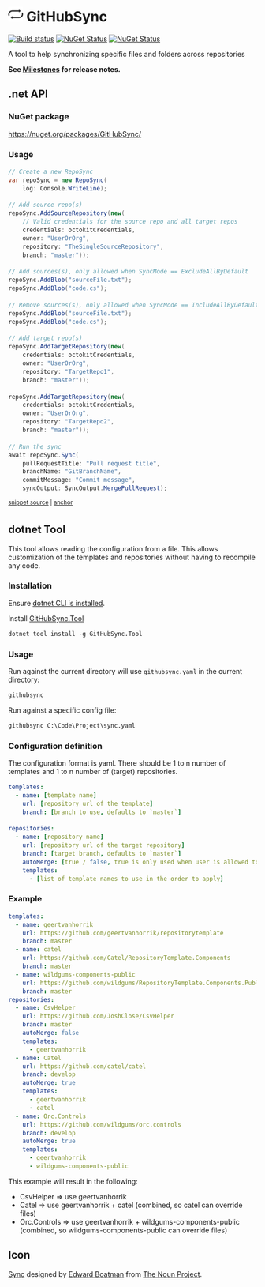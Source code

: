<!--
GENERATED FILE - DO NOT EDIT
This file was generated by [MarkdownSnippets](https://github.com/SimonCropp/MarkdownSnippets).
Source File: /readme.source.md
To change this file edit the source file and then run MarkdownSnippets.
-->

# <img src="/src/icon.png" height="30px"> GitHubSync

[![Build status](https://ci.appveyor.com/api/projects/status/sjkccpx6avnw8vbv/branch/main?svg=true)](https://ci.appveyor.com/project/SimonCropp/GitHubSync)
[![NuGet Status](https://img.shields.io/nuget/v/GitHubSync.svg?label=GitHubSync)](https://www.nuget.org/packages/GitHubSync/)
[![NuGet Status](https://img.shields.io/nuget/v/GitHubSync.Tool.svg?label=dotnet%20tool)](https://www.nuget.org/packages/GitHubSync.Tool/)

A tool to help synchronizing specific files and folders across repositories

**See [Milestones](../../milestones?state=closed) for release notes.**


## .net API


### NuGet package

https://nuget.org/packages/GitHubSync/


### Usage

<!-- snippet: usage -->
<a id='snippet-usage'></a>
```cs
// Create a new RepoSync
var repoSync = new RepoSync(
    log: Console.WriteLine);

// Add source repo(s)
repoSync.AddSourceRepository(new(
    // Valid credentials for the source repo and all target repos
    credentials: octokitCredentials,
    owner: "UserOrOrg",
    repository: "TheSingleSourceRepository",
    branch: "master"));

// Add sources(s), only allowed when SyncMode == ExcludeAllByDefault
repoSync.AddBlob("sourceFile.txt");
repoSync.AddBlob("code.cs");

// Remove sources(s), only allowed when SyncMode == IncludeAllByDefault
repoSync.AddBlob("sourceFile.txt");
repoSync.AddBlob("code.cs");

// Add target repo(s)
repoSync.AddTargetRepository(new(
    credentials: octokitCredentials,
    owner: "UserOrOrg",
    repository: "TargetRepo1",
    branch: "master"));

repoSync.AddTargetRepository(new(
    credentials: octokitCredentials,
    owner: "UserOrOrg",
    repository: "TargetRepo2",
    branch: "master"));

// Run the sync
await repoSync.Sync(
    pullRequestTitle: "Pull request title",
    branchName: "GitBranchName",
    commitMessage: "Commit message",
    syncOutput: SyncOutput.MergePullRequest);
```
<sup><a href='/src/Tests/Snippets.cs#L5-L46' title='Snippet source file'>snippet source</a> | <a href='#snippet-usage' title='Start of snippet'>anchor</a></sup>
<!-- endSnippet -->


## dotnet Tool

This tool allows reading the configuration from a file. This allows customization of the templates and repositories without
having to recompile any code.


### Installation

Ensure [dotnet CLI is installed](https://docs.microsoft.com/en-us/dotnet/core/tools/).

Install [GitHubSync.Tool](https://nuget.org/packages/GitHubSync.Tool/)

```ps
dotnet tool install -g GitHubSync.Tool
```


### Usage

Run against the current directory will use `githubsync.yaml` in the current directory:

```ps
githubsync
```

Run against a specific config file:

```ps
githubsync C:\Code\Project\sync.yaml
```


### Configuration definition

The configuration format is yaml. There should be 1 to n number of templates and 1 to n number of (target) repositories.

```yaml
templates:
  - name: [template name]
    url: [repository url of the template]
    branch: [branch to use, defaults to `master`]
    
repositories:
  - name: [repository name]
    url: [repository url of the target repository]
    branch: [target branch, defaults to `master`]
    autoMerge: [true / false, true is only used when user is allowed to merge PRs on the target repository]
    templates:
      - [list of template names to use in the order to apply]
```


### Example

```yaml
templates:
  - name: geertvanhorrik
    url: https://github.com/geertvanhorrik/repositorytemplate
    branch: master
  - name: catel
    url: https://github.com/Catel/RepositoryTemplate.Components
    branch: master
  - name: wildgums-components-public
    url: https://github.com/wildgums/RepositoryTemplate.Components.Public
    branch: master
repositories:
  - name: CsvHelper
    url: https://github.com/JoshClose/CsvHelper
    branch: master
    autoMerge: false
    templates:
      - geertvanhorrik
  - name: Catel
    url: https://github.com/catel/catel
    branch: develop
    autoMerge: true
    templates:
      - geertvanhorrik
      - catel
  - name: Orc.Controls
    url: https://github.com/wildgums/orc.controls
    branch: develop
    autoMerge: true
    templates:
      - geertvanhorrik
      - wildgums-components-public
```

This example will result in the following:

* CsvHelper => use geertvanhorrik
* Catel => use geertvanhorrik + catel (combined, so catel can override files)
* Orc.Controls => use geertvanhorrik + wildgums-components-public (combined, so wildgums-components-public can override files)


## Icon

[Sync](https://thenounproject.com/term/sync/290/) designed by [Edward Boatman](https://thenounproject.com/edward) from [The Noun Project](https://thenounproject.com).
